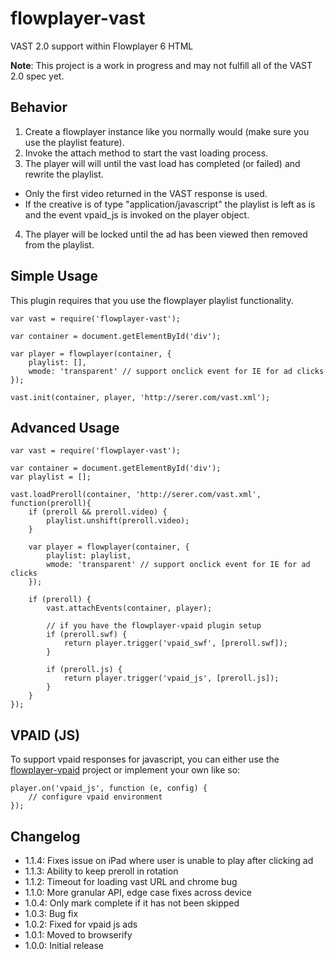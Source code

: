 # flowplayer-vast
VAST 2.0 support within Flowplayer 6 HTML

**Note**: This project is a work in progress and may not fulfill all of the VAST 2.0 spec yet.

## Behavior

1. Create a flowplayer instance like you normally would (make sure you use the playlist feature).
2. Invoke the attach method to start the vast loading process.
3. The player will will until the vast load has completed (or failed) and rewrite the playlist.
 * Only the first video returned in the VAST response is used.
 * If the creative is of type "application/javascript" the playlist is left as is and the event vpaid_js is invoked on the player object.
4. The player will be locked until the ad has been viewed then removed from the playlist.

## Simple Usage

This plugin requires that you use the flowplayer playlist functionality.

```
var vast = require('flowplayer-vast');

var container = document.getElementById('div');

var player = flowplayer(container, {
    playlist: [],
    wmode: 'transparent' // support onclick event for IE for ad clicks
});

vast.init(container, player, 'http://serer.com/vast.xml');
```

## Advanced Usage

```
var vast = require('flowplayer-vast');

var container = document.getElementById('div');
var playlist = [];

vast.loadPreroll(container, 'http://serer.com/vast.xml', function(preroll){
    if (preroll && preroll.video) {
        playlist.unshift(preroll.video);
    }

    var player = flowplayer(container, {
        playlist: playlist,
        wmode: 'transparent' // support onclick event for IE for ad clicks
    });

    if (preroll) {
        vast.attachEvents(container, player);

        // if you have the flowplayer-vpaid plugin setup
        if (preroll.swf) {
            return player.trigger('vpaid_swf', [preroll.swf]);
        }

        if (preroll.js) {
            return player.trigger('vpaid_js', [preroll.js]);
        }
    }
});
```

## VPAID (JS)

To support vpaid responses for javascript, you can either use the [flowplayer-vpaid](https://github.com/mantisadnetwork/flowplayer-vpaid) project or implement your own like so:

```
player.on('vpaid_js', function (e, config) {
    // configure vpaid environment
});
```

## Changelog

* 1.1.4: Fixes issue on iPad where user is unable to play after clicking ad
* 1.1.3: Ability to keep preroll in rotation
* 1.1.2: Timeout for loading vast URL and chrome bug
* 1.1.0: More granular API, edge case fixes across device
* 1.0.4: Only mark complete if it has not been skipped
* 1.0.3: Bug fix
* 1.0.2: Fixed for vpaid js ads
* 1.0.1: Moved to browserify
* 1.0.0: Initial release
